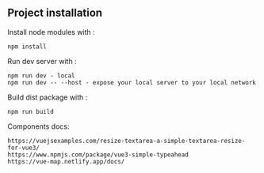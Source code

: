## Project installation


Install node modules with :
```
npm install
```

Run dev server with :
```
npm run dev - local
npm run dev -- --host - expose your local server to your local network
```

Build dist package with :
```
npm run build
```

Components docs:
```
https://vuejsexamples.com/resize-textarea-a-simple-textarea-resize-for-vue3/
https://www.npmjs.com/package/vue3-simple-typeahead
https://vue-map.netlify.app/docs/
```